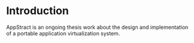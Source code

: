 # Introduction #

AppStract is an ongoing thesis work about the design and implementation of a portable application virtualization system.